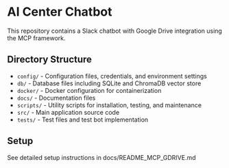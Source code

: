 # AI Center Chatbot

This repository contains a Slack chatbot with Google Drive integration using the MCP framework.

## Directory Structure

- `config/` - Configuration files, credentials, and environment settings
- `db/` - Database files including SQLite and ChromaDB vector store
- `docker/` - Docker configuration for containerization
- `docs/` - Documentation files
- `scripts/` - Utility scripts for installation, testing, and maintenance
- `src/` - Main application source code
- `tests/` - Test files and test bot implementation

## Setup

See detailed setup instructions in docs/README_MCP_GDRIVE.md
